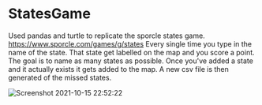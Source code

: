 # StatesGame
Used pandas and turtle to replicate the sporcle states game. https://www.sporcle.com/games/g/states
Every single time you type in the name of the state. That state get labelled on the map and you score a point.
The goal is to name as many states as possible.
Once you've added a state and it actually exists it gets added to the map.
A new csv file is then generated of the missed states.

![Screenshot 2021-10-15 22:52:22](https://user-images.githubusercontent.com/63019595/137571689-84202523-4acb-4b32-b6cd-2a71e855bbb5.png)

